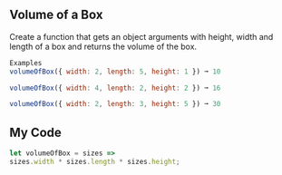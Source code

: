 ## Volume of a Box

Create a function that gets an object arguments with height, width and length of a box and returns the volume of the box.

```js
Examples
volumeOfBox({ width: 2, length: 5, height: 1 }) ➞ 10

volumeOfBox({ width: 4, length: 2, height: 2 }) ➞ 16

volumeOfBox({ width: 2, length: 3, height: 5 }) ➞ 30
```

## My Code
```js
let volumeOfBox = sizes =>
sizes.width * sizes.length * sizes.height;


```
